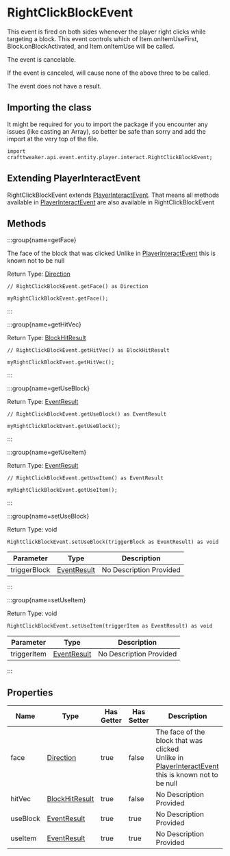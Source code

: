 # RightClickBlockEvent

This event is fired on both sides whenever the player right clicks while targeting a block.
 This event controls which of Item.onItemUseFirst, Block.onBlockActivated, and Item.onItemUse will be called.

The event is cancelable.

If the event is canceled, will cause none of the above three to be called.

The event does not have a result.



## Importing the class

It might be required for you to import the package if you encounter any issues (like casting an Array), so better be safe than sorry and add the import at the very top of the file.
```zenscript
import crafttweaker.api.event.entity.player.interact.RightClickBlockEvent;
```


## Extending PlayerInteractEvent

RightClickBlockEvent extends [PlayerInteractEvent](/vanilla/api/event/entity/player/interact/PlayerInteractEvent). That means all methods available in [PlayerInteractEvent](/vanilla/api/event/entity/player/interact/PlayerInteractEvent) are also available in RightClickBlockEvent

## Methods

:::group{name=getFace}

The face of the block that was clicked
 Unlike in [PlayerInteractEvent](/vanilla/api/event/entity/player/interact/PlayerInteractEvent) this is known not to be null

Return Type: [Direction](/vanilla/api/util/direction/Direction)

```zenscript
// RightClickBlockEvent.getFace() as Direction

myRightClickBlockEvent.getFace();
```

:::

:::group{name=getHitVec}

Return Type: [BlockHitResult](/vanilla/api/util/BlockHitResult)

```zenscript
// RightClickBlockEvent.getHitVec() as BlockHitResult

myRightClickBlockEvent.getHitVec();
```

:::

:::group{name=getUseBlock}

Return Type: [EventResult](/forge/api/event/EventResult)

```zenscript
// RightClickBlockEvent.getUseBlock() as EventResult

myRightClickBlockEvent.getUseBlock();
```

:::

:::group{name=getUseItem}

Return Type: [EventResult](/forge/api/event/EventResult)

```zenscript
// RightClickBlockEvent.getUseItem() as EventResult

myRightClickBlockEvent.getUseItem();
```

:::

:::group{name=setUseBlock}

Return Type: void

```zenscript
RightClickBlockEvent.setUseBlock(triggerBlock as EventResult) as void
```

| Parameter | Type | Description |
|-----------|------|-------------|
| triggerBlock | [EventResult](/forge/api/event/EventResult) | No Description Provided |


:::

:::group{name=setUseItem}

Return Type: void

```zenscript
RightClickBlockEvent.setUseItem(triggerItem as EventResult) as void
```

| Parameter | Type | Description |
|-----------|------|-------------|
| triggerItem | [EventResult](/forge/api/event/EventResult) | No Description Provided |


:::


## Properties

| Name | Type | Has Getter | Has Setter | Description |
|------|------|------------|------------|-------------|
| face | [Direction](/vanilla/api/util/direction/Direction) | true | false | The face of the block that was clicked <br />  Unlike in [PlayerInteractEvent](/vanilla/api/event/entity/player/interact/PlayerInteractEvent) this is known not to be null |
| hitVec | [BlockHitResult](/vanilla/api/util/BlockHitResult) | true | false | No Description Provided |
| useBlock | [EventResult](/forge/api/event/EventResult) | true | true | No Description Provided |
| useItem | [EventResult](/forge/api/event/EventResult) | true | true | No Description Provided |

